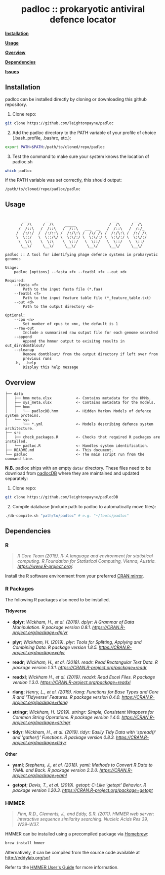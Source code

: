 <center> <h1> padloc :: prokaryotic antiviral defence locator </h1> </center>

[**Installation**](#installation)

[**Usage**](#usage)

[**Overview**](#overview)

[**Dependencies**](#dependencies)

[**Issues**](#issues)

## Installation <a name="installation"> </a>

padloc can be installed directly by cloning or downloading this github repository.

1. Clone repo:

```bash
git clone https://github.com/leightonpayne/padloc
```

2. Add the padloc directory to the PATH variable of your profile of choice (.bash_profile, .bashrc, etc.):

```bash
export PATH=$PATH:/path/to/cloned/repo/padloc
```

3. Test the command to make sure your system knows the location of padloc.sh

```bash
which padloc
```

If the PATH variable was set correctly, this should output:

```
/path/to/cloned/repo/padloc/padloc
```

## Usage <a name="usage"> </a>

```

        ___       ___                           ___       ___   
       /  /\     /  /\     _____               /  /\     /  /\  
      /  /::\   /  /::\   /  /::\   ___  __   /  /::\   /  /:/_
     /  /:/:/  /  /:/::\ /  /:/\:\ /  /\/ /\ /  /:/\:\ /  /:/ /\
     \  \::/   \  \::/\/ \  \:\/:/ \  \:\/:/ \  \:\/:/ \  \:\/:/
      \  \:\    \  \:\    \  \::/   \  \::/   \  \::/   \  \::/  
       \__\/     \__\/     \__\/     \__\/     \__\/     \__\/          

padloc :: A tool for identifying phage defence systems in prokaryotic genomes

Usage: 
    padloc [options] --fasta <f> --featbl <f> --out <d>

Required:
    --fasta <f>     
        Path to the input fasta file (*.faa) 
    --featbl <f>    
        Path to the input feature table file (*_feature_table.txt) 
    --out <d>       
        Path to the output directory <d>

Optional:
    --cpu <n>       
        Set number of cpus to <n>, the default is 1
    --raw-out       
        Include a summarised raw output file for each genome searched
    --append        
        Append the hmmer output to exisitng results in out_dir/domtblout/
    --cleanup
        Remove domtblout/ from the output directory if left over from 
        previous runs
    -h, --help      
        Display this help message
```

## Overview <a name="overview"> </a>

```
├── data
│   ├── hmm_meta.xlsx           <- Contains metadata for the HMMs.
│   ├── sys_meta.xlsx           <- Contains metadata for the models.
│   ├── hmm
│   │   └── padlocDB.hmm        <- Hidden Markov Models of defence system proteins.
│   └── sys
│       └── *.yml               <- Models describing defence system architecture.
├── src
│   ├── check_packages.R        <- Checks that required R packages are installed.
│   └── padloc.R                <- Handles system identification.
├── README.md                   <- This document.
└── padloc                      <- The main script run from the command line.
```

**N.B.** padloc ships with an empty  `data/` directory. These files need to be download from [padlocDB](https://github.com/leightonpayne/padlocDB) where they are maintained and updated separately:

1. Clone repo:

```bash
git clone https://github.com/leightonpayne/padlocDB
```

2. Compile database (include path to padloc to automatically move files):

```bash
./db-compile.sh "path/to/padloc" # e.g. "~/tools/padloc"
```

## Dependencies <a name="dependencies"> </a>

### R

> *R Core Team (2018). R: A language and environment for statistical computing. R Foundation for Statistical Computing, Vienna, Austria. https://www.R-project.org/.*

Install the R software environment from your preferred [CRAN mirror](https://cran.r-project.org/mirrors.html).

### R Packages

The following R packages also need to be installed.

#### Tidyverse

- **dplyr**; *Wickham, H., et al. (2019). dplyr: A Grammar of Data Manipulation. R package version 0.8.1. https://CRAN.R-project.org/package=dplyr*

- **plyr**; *Wickham, H. (2019). plyr: Tools for Splitting, Applying and Combining Data. R package version 1.8.5. https://CRAN.R-project.org/package=plyr*

- **readr**; *Wickham, H., et al. (2018). readr: Read Rectangular Text Data. R package version 1.3.1. https://CRAN.R-project.org/package=readr*

- **readxl**; *Wickham H., et al. (2019). readxl: Read Excel Files. R package version 1.3.0. https://CRAN.R-project.org/package=readxl*

- **rlang**; *Henry, L., et al. (2019). rlang: Functions for Base Types and Core R and 'Tidyverse' Features. R package version 0.4.0. https://CRAN.R-project.org/package=rlang*

- **stringr**; *Wickham, H. (2019). stringr: Simple, Consistent Wrappers for Common String Operations. R package version 1.4.0. https://CRAN.R-project.org/package=stringr*

- **tidyr**; *Wickham, H., et al. (2019). tidyr: Easily Tidy Data with 'spread()' and 'gather()' Functions. R package version 0.8.3. https://CRAN.R-project.org/package=tidyr*

#### Other

- **yaml**; *Stephens, J., et al. (2018). yaml: Methods to Convert R Data to YAML and Back. R package version 2.2.0. https://CRAN.R-project.org/package=yaml*

- **getopt**; *Davis, T., et al. (2019). getopt: C-Like 'getopt' Behavior. R package version 1.20.3. https://CRAN.R-project.org/package=getopt*

### HMMER

> *Finn, R.D., Clements, J., and Eddy, S.R. (2011). HMMER web server: interactive sequence similarity searching. Nucleic Acids Res 39, W29–W37.*

HMMER can be installed using a precompiled package via [Homebrew](https://brew.sh/):

```bash
brew install hmmer
```

Alternatively, it can be compiled from the source code available at http://eddylab.org/sof

Refer to the [HMMER User's Guide](http://eddylab.org/software/hmmer/Userguide.pdf) for more information.
